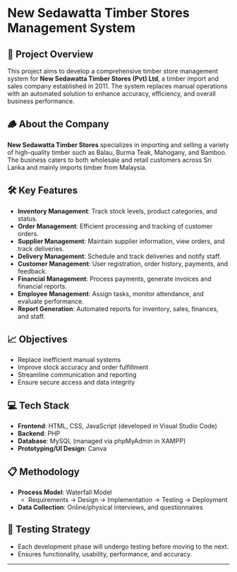# New Sedawatta Timber Stores Management System

## 📌 Project Overview
This project aims to develop a comprehensive timber store management system for **New Sedawatta Timber Stores (Pvt) Ltd**, a timber import and sales company established in 2011. The system replaces manual operations with an automated solution to enhance accuracy, efficiency, and overall business performance.

## 🪵 About the Company
**New Sedawatta Timber Stores** specializes in importing and selling a variety of high-quality timber such as Balau, Burma Teak, Mahogany, and Bamboo. The business caters to both wholesale and retail customers across Sri Lanka and mainly imports timber from Malaysia.

## 🛠️ Key Features
- **Inventory Management**: Track stock levels, product categories, and status.
- **Order Management**: Efficient processing and tracking of customer orders.
- **Supplier Management**: Maintain supplier information, view orders, and track deliveries.
- **Delivery Management**: Schedule and track deliveries and notify staff.
- **Customer Management**: User registration, order history, payments, and feedback.
- **Financial Management**: Process payments, generate invoices and financial reports.
- **Employee Management**: Assign tasks, monitor attendance, and evaluate performance.
- **Report Generation**: Automated reports for inventory, sales, finances, and staff.

## 📈 Objectives
- Replace inefficient manual systems
- Improve stock accuracy and order fulfillment
- Streamline communication and reporting
- Ensure secure access and data integrity

## 💻 Tech Stack
- **Frontend**: HTML, CSS, JavaScript (developed in Visual Studio Code)
- **Backend**: PHP
- **Database**: MySQL (managed via phpMyAdmin in XAMPP)
- **Prototyping/UI Design**: Canva

## 📋 Methodology
- **Process Model**: Waterfall Model
  - Requirements → Design → Implementation → Testing → Deployment
- **Data Collection**: Online/physical interviews, and questionnaires

## 🧪 Testing Strategy
- Each development phase will undergo testing before moving to the next.
- Ensures functionality, usability, performance, and accuracy.
---
